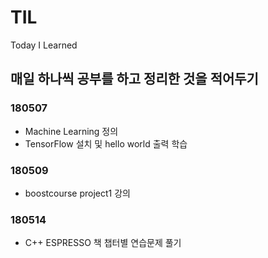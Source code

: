 # TIL
Today I Learned

## 매일 하나씩 공부를 하고 정리한 것을 적어두기


### 180507
* Machine Learning 정의 
* TensorFlow 설치 및 hello world 출력 학습

### 180509
* boostcourse project1 강의

### 180514
* C++ ESPRESSO 책 챕터별 연습문제 풀기
